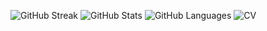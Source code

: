 ![GitHub Streak](http://github-readme-streak-stats.herokuapp.com?user=Weefle&theme=merko)
![GitHub Stats](https://github-readme-stats.vercel.app/api?username=Weefle&count_private=true&show_icons=true&theme=merko&include_all_commits=true&layout=compact)
![GitHub Languages](https://github-readme-stats.vercel.app/api/top-langs/?username=Weefle&theme=merko&hide_border=false&include_all_commits=true&count_private=true&layout=compact)
![CV](https://media.licdn.com/dms/image/D562DAQEJouQqMPU83w/profile-treasury-image-shrink_1280_1280/0/1698693005453?e=1718193600&v=beta&t=bKXpB_LWo71ak1CQosr3bi1t4GcZ0HgWvccEVKbKnSQ)
